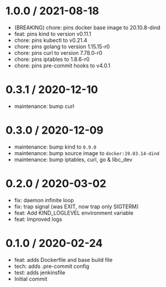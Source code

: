 
1.0.0 / 2021-08-18
==================

  * (BREAKING) chore: pins docker base image to 20.10.8-dind
  * feat: pins kind to version v0.11.1
  * chore: pins kubectl to v0.21.4
  * chore: pins golang to version 1.15.15-r0
  * chore: pins curl to version 7.78.0-r0
  * chore: pins iptables to 1.8.6-r0
  * chore: pins pre-commit hooks to v4.0.1

0.3.1 / 2020-12-10
==================

  * maintenance: bump curl

0.3.0 / 2020-12-09
==================

  * maintenance: bump kind to `0.9.0`
  * maintenance: bump source image to `docker:19.03.14-dind`
  * maintenance: bump iptables, curl, go & libc\_dev

0.2.0 / 2020-03-02
==================

  * fix: daemon infinite loop
  * fix: trap signal (was EXIT, now trap only SIGTERM)
  * feat: Add KIND\_LOGLEVEL environment variable
  * feat: Improved logs

0.1.0 / 2020-02-24
==================

  * feat: adds Dockerfile and base build file
  * tech: adds .pre-commit config
  * test: adds jenkinsfile
  * Initial commit
